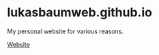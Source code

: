 # lukasbaumweb.github.io
My personal website for various reasons.

[Website](https://lukasbaumweb.github.io)